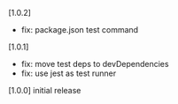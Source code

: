 [1.0.2]
* fix: package.json test command

[1.0.1]
* fix: move test deps to devDependencies
* fix: use jest as test runner

[1.0.0]
initial release
